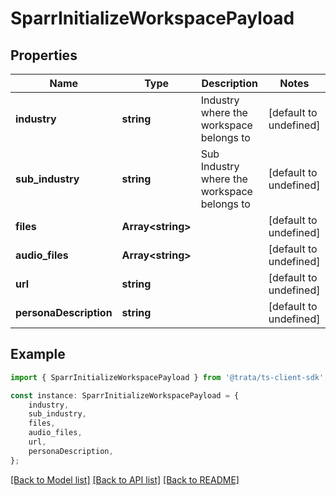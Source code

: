 # SparrInitializeWorkspacePayload


## Properties

Name | Type | Description | Notes
------------ | ------------- | ------------- | -------------
**industry** | **string** | Industry where the workspace belongs to | [default to undefined]
**sub_industry** | **string** | Sub Industry where the workspace belongs to | [default to undefined]
**files** | **Array&lt;string&gt;** |  | [default to undefined]
**audio_files** | **Array&lt;string&gt;** |  | [default to undefined]
**url** | **string** |  | [default to undefined]
**personaDescription** | **string** |  | [default to undefined]

## Example

```typescript
import { SparrInitializeWorkspacePayload } from '@trata/ts-client-sdk';

const instance: SparrInitializeWorkspacePayload = {
    industry,
    sub_industry,
    files,
    audio_files,
    url,
    personaDescription,
};
```

[[Back to Model list]](../README.md#documentation-for-models) [[Back to API list]](../README.md#documentation-for-api-endpoints) [[Back to README]](../README.md)
